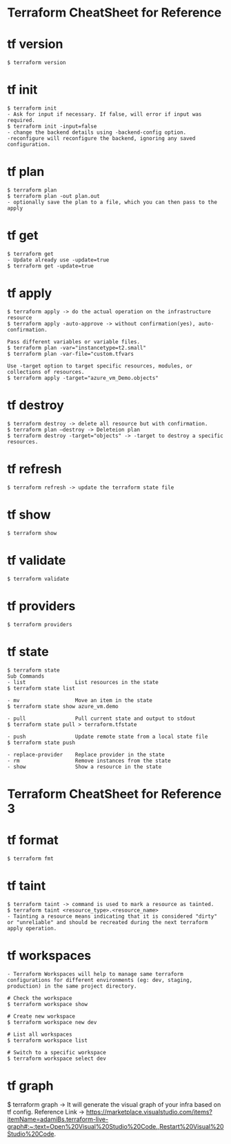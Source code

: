 # Terraform CheatSheet for Reference

#  tf version
    $ terraform version
# tf init
    $ terraform init
    - Ask for input if necessary. If false, will error if input was required.
    $ terraform init -input=false
    - change the backend details using -backend-config option. 
    -reconfigure will reconfigure the backend, ignoring any saved configuration.
# tf plan
    $ terraform plan
    $ terraform plan -out plan.out
    - optionally save the plan to a file, which you can then pass to the apply
# tf get
    $ terraform get
    - Update already use -update=true
    $ terraform get -update=true
# tf apply
    $ terraform apply -> do the actual operation on the infrastructure resource
    $ terraform apply -auto-approve -> without confirmation(yes), auto-confirmation.

    Pass different variables or variable files.
    $ terraform plan -var="instancetype=t2.small"
    $ terraform plan -var-file="custom.tfvars

    Use -target option to target specific resources, modules, or collections of resources.
    $ terraform apply -target="azure_vm_Demo.objects"
# tf destroy
    $ terraform destroy -> delete all resource but with confirmation.
    $ terraform plan –destroy -> Deleteion plan
    $ terraform destroy -target="objects" -> -target to destroy a specific resources.
# tf refresh
    $ terraform refresh -> update the terraform state file
# tf show
    $ terraform show
# tf validate
    $ terraform validate
# tf providers
    $ terraform providers
# tf state
    $ terraform state    
    Sub Commands
    - list                List resources in the state
    $ terraform state list
    
    - mv                  Move an item in the state
    $ terraform state show azure_vm.demo
    
    - pull                Pull current state and output to stdout
    $ terraform state pull > terraform.tfstate
    
    - push                Update remote state from a local state file
    $ terraform state push

    - replace-provider    Replace provider in the state
    - rm                  Remove instances from the state
    - show                Show a resource in the state

# Terraform CheatSheet for Reference 3

# tf format
    $ terraform fmt
# tf taint
    $ terraform taint -> command is used to mark a resource as tainted.
    $ terraform taint <resource_type>.<resource_name>
    - Tainting a resource means indicating that it is considered "dirty" or "unreliable" and should be recreated during the next terraform apply operation.
# tf workspaces
    - Terraform Workspaces will help to manage same terraform configurations for different environments (eg: dev, staging, production) in the same project directory.
    
    # Check the workspace
    $ terraform workspace show
    
    # Create new workspace
    $ terraform workspace new dev
    
    # List all workspaces
    $ terraform workspace list
    
    # Switch to a specific workspace
    $ terraform workspace select dev

# tf graph
$ terraform graph -> It will generate the visual graph of your infra based on tf config.
Reference Link -> https://marketplace.visualstudio.com/items?itemName=adamiBs.terraform-live-graph#:~:text=Open%20Visual%20Studio%20Code.,Restart%20Visual%20Studio%20Code.

